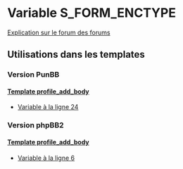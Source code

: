 # Variable S_FORM_ENCTYPE
[Explication sur le forum des forums](http://forum.forumactif.com/t294113-listing-des-variables#S_FORM_ENCTYPE)

## Utilisations dans les templates

### Version PunBB

#### [Template profile_add_body](punbb/profile_add_body.md)
* [Variable à la ligne 24](../punbb/profile_add_body.tpl#L24)

### Version phpBB2

#### [Template profile_add_body](subsilver/profile_add_body.md)
* [Variable à la ligne 6](../subsilver/profile_add_body.tpl#L6)
